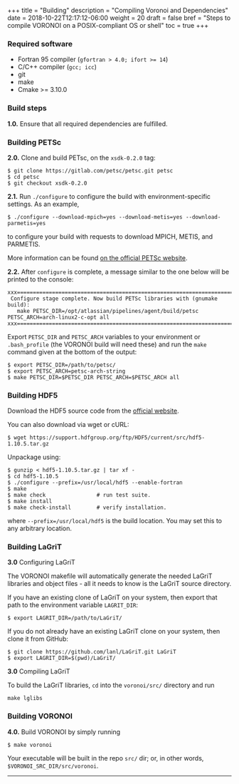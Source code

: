 +++
title = "Building"
description = "Compiling Voronoi and Dependencies"
date = 2018-10-22T12:17:12-06:00
weight = 20
draft = false
bref = "Steps to compile VORONOI on a POSIX-compliant OS or shell"
toc = true
+++


### Required software ###

* Fortran 95 compiler (`gfortran > 4.0; ifort >= 14`)
* C/C++ compiler (`gcc; icc`)
* git
* make
* Cmake >= 3.10.0

### Build steps ###

**1.0.** Ensure that all required dependencies are fulfilled.

### Building PETSc ###

**2.0.** Clone and build PETsc, on the `xsdk-0.2.0` tag:

```
$ git clone https://gitlab.com/petsc/petsc.git petsc
$ cd petsc
$ git checkout xsdk-0.2.0
```

**2.1.** Run `./configure` to configure the build with environment-specific settings. As an example,

```
$ ./configure --download-mpich=yes --download-metis=yes --download-parmetis=yes
```

to configure your build with requests to download MPICH, METIS, and PARMETIS.

More information can be found [on the official PETSc website](https://www.mcs.anl.gov/petsc/documentation/installation.html).

**2.2.** After `configure` is complete, a message similar to the one below
will be printed to the console:

```
xxx=========================================================================xxx
 Configure stage complete. Now build PETSc libraries with (gnumake build):
   make PETSC_DIR=/opt/atlassian/pipelines/agent/build/petsc PETSC_ARCH=arch-linux2-c-opt all
xxx=========================================================================xxx
```

Export `PETSC_DIR` and `PETSC_ARCH` variables to your environment or
`.bash_profile` (the VORONOI build will need these) and run the `make` command
given at the bottom of the output:

```
$ export PETSC_DIR=/path/to/petsc/
$ export PETSC_ARCH=petsc-arch-string
$ make PETSC_DIR=$PETSC_DIR PETSC_ARCH=$PETSC_ARCH all
```

### Building HDF5 ###

Download the HDF5 source code from the [official website](https://www.hdfgroup.org/downloads/hdf5/source-code/).

You can also download via wget or cURL:

```
$ wget https://support.hdfgroup.org/ftp/HDF5/current/src/hdf5-1.10.5.tar.gz
```

Unpackage using:

```
$ gunzip < hdf5-1.10.5.tar.gz | tar xf -
$ cd hdf5-1.10.5
$ ./configure --prefix=/usr/local/hdf5 --enable-fortran
$ make
$ make check                # run test suite.
$ make install
$ make check-install        # verify installation.
```

where `--prefix=/usr/local/hdf5` is the build location. You may set this to any arbitrary location.

### Building LaGriT ###

**3.0** Configuring LaGriT

The VORONOI makefile will automatically generate the needed LaGriT libraries
and object files - all it needs to know is the LaGriT source directory.

If you have an existing clone of LaGriT on your system, then export that path
to the environment variable `LAGRIT_DIR`:

```
$ export LAGRIT_DIR=/path/to/LaGriT/
```

If you do not already have an existing LaGriT clone on your system,
then clone it from GitHub:

    $ git clone https://github.com/lanl/LaGriT.git LaGriT
    $ export LAGRIT_DIR=$(pwd)/LaGriT/

**3.0** Compiling LaGriT

To build the LaGriT libraries, `cd` into the `voronoi/src/` directory and run

```
make lglibs
```

### Building VORONOI ###

**4.0.** Build VORONOI by simply running

```
$ make voronoi
```

Your executable will be built in the repo `src/` dir; or, in other words, `$VORONOI_SRC_DIR/src/voronoi`.

------------------------------------
